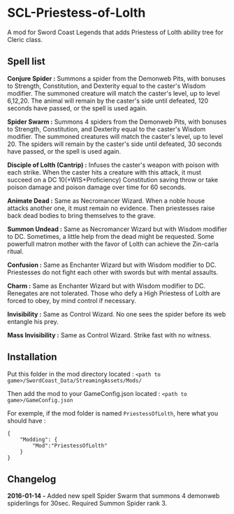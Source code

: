 # SCL-Priestess-of-Lolth
A mod for Sword Coast Legends that adds Priestess of Lolth ability tree for Cleric class.

## Spell list

**Conjure Spider :** Summons a spider from the Demonweb Pits, with bonuses to Strength, Constitution, and Dexterity equal to the caster's Wisdom modifier. The summoned creature will match the caster's level, up to level 6,12,20. The animal will remain by the caster's side until defeated, 120 seconds have passed, or the spell is used again.

**Spider Swarm :** Summons 4 spiders from the Demonweb Pits, with bonuses to Strength, Constitution, and Dexterity equal to the caster's Wisdom modifier. The summoned creatures will match the caster's level, up to level 20. The spiders will remain by the caster's side until defeated, 30 seconds have passed, or the spell is used again.
 
**Disciple of Lolth (Cantrip) :** Infuses the caster's weapon with poison with each strike. When the caster hits a creature with this attack, it must succeed on a DC 10(+WIS+Proficiency) Constitution saving throw or take poison damage and poison damage over time for 60 seconds.
 
**Animate Dead :** Same as Necromancer Wizard. When a noble house attacks another one, it must remain no evidence. Then priestesses raise back dead bodies to bring themselves to the grave.
 
**Summon Undead :** Same as Necromancer Wizard but with Wisdom modifier to DC. Sometimes, a little help from the dead might be requested. Some powerfull matron mother with the favor of Lolth can achieve the Zin-carla ritual.
 
**Confusion :** Same as Enchanter Wizard but with Wisdom modifier to DC. Priestesses do not fight each other with swords but with mental assaults.
 
**Charm :** Same as Enchanter Wizard but with Wisdom modifier to DC. Renegates are not tolerated. Those who defy a High Priestess of Lolth are forced to obey, by mind control if necessary.
 
**Invisibility :** Same as Control Wizard. No one sees the spider before its web entangle his prey.
 
**Mass Invisibility :** Same as Control Wizard. Strike fast with no witness.

## Installation
Put this folder in the mod directory located : `<path to game>/SwordCoast_Data/StreamingAssets/Mods/`

Then add the mod to your GameConfig.json located : `<path to game>/GameConfig.json`

For exemple, if the mod folder is named `PriestessOfLolth`, here what you should have :
```
{
    "Modding": {
        "Mod":"PriestessOfLolth"
    }
}
```

## Changelog

**2016-01-14 -** Added new spell Spider Swarm that summons 4 demonweb spiderlings for 30sec. Required Summon Spider rank 3.
